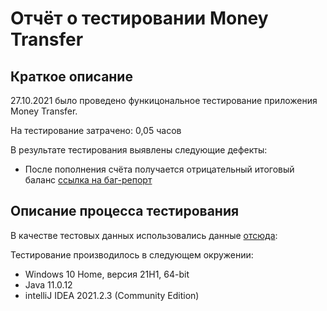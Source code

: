 # Отчёт о тестировании Money Transfer

## Краткое описание

27.10.2021 было проведено функицональное тестирование приложения Money Transfer.

На тестирование затрачено: 0,05 часов

В результате тестирования выявлены следующие дефекты:
* После пополнения счёта получается отрицательный итоговый баланс [ссылка на баг-репорт](https://github.com/holyotter/javahw1.1/issues/1#issue-1037842951)

## Описание процесса тестирования

В качестве тестовых данных использовались данные [отсюда](https://github.com/netology-code/javaqa-homeworks/blob/master/intro/MERGED.md):

Тестирование производилось в следующем окружении:
* Windows 10 Home, версия 21H1, 64-bit		
* Java 11.0.12
* intelliJ IDEA 2021.2.3 (Community Edition)
